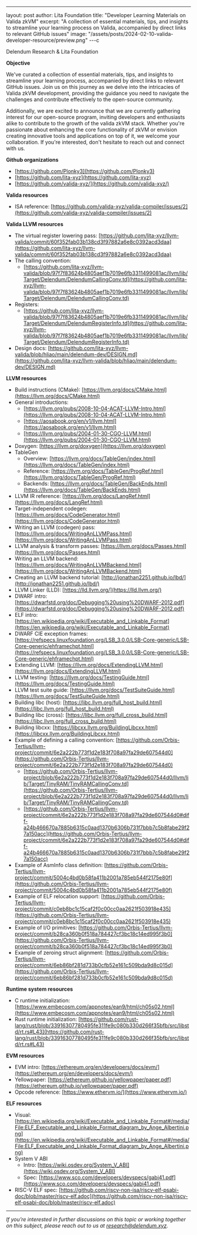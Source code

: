---
layout: post
author: Lita Foundation
title: "Developer Learning Materials on Valida zkVM"
excerpt: "A collection of essential materials, tips, and insights to streamline your learning process on Valida, accompanied by direct links to relevant GitHub issues"
image: "/assets/posts/2024-02-10-valida-developer-resource/preview.png"
---c

Delendum Research & Lita Foundation

**Objective**

We've curated a collection of essential materials, tips, and insights to streamline your learning process, accompanied by direct links to relevant GitHub issues. Join us on this journey as we delve into the intricacies of Valida zkVM development, providing the guidance you need to navigate the challenges and contribute effectively to the open-source community. 

Additionally, we are excited to announce that we are currently gathering interest for our open-source program, inviting developers and enthusiasts alike to contribute to the growth of the valida zkVM stack. Whether you're passionate about enhancing the core functionality of zkVM or envision creating innovative tools and applications on top of it, we welcome your collaboration. If you're interested, don't hesitate to reach out and connect with us. 

**Github organizations**

* [https://github.com/Plonky3](https://github.com/Plonky3)
* [https://github.com/lita-xyz](https://github.com/lita-xyz)
* [https://github.com/valida-xyz/](https://github.com/valida-xyz/) 

**Valida resources**

* ISA reference: [https://github.com/valida-xyz/valida-compiler/issues/2](https://github.com/valida-xyz/valida-compiler/issues/2) 

**Valida LLVM resources**

* The virtual register lowering pass: [https://github.com/lita-xyz/llvm-valida/commit/60f352fab03b138cd3f97882a6e8c0392acd3daa](https://github.com/lita-xyz/llvm-valida/commit/60f352fab03b138cd3f97882a6e8c0392acd3daa) 
* The calling convention: 
    * [https://github.com/lita-xyz/llvm-valida/blob/97f7f83624b4805aef1b7019e6fb3311499081ac/llvm/lib/Target/Delendum/DelendumCallingConv.td](https://github.com/lita-xyz/llvm-valida/blob/97f7f83624b4805aef1b7019e6fb3311499081ac/llvm/lib/Target/Delendum/DelendumCallingConv.td) 
* Registers:
    * [https://github.com/lita-xyz/llvm-valida/blob/97f7f83624b4805aef1b7019e6fb3311499081ac/llvm/lib/Target/Delendum/DelendumRegisterInfo.td](https://github.com/lita-xyz/llvm-valida/blob/97f7f83624b4805aef1b7019e6fb3311499081ac/llvm/lib/Target/Delendum/DelendumRegisterInfo.td) 
* Design docs: [https://github.com/lita-xyz/llvm-valida/blob/hliao/main/delendum-dev/DESIGN.md](https://github.com/lita-xyz/llvm-valida/blob/hliao/main/delendum-dev/DESIGN.md) 

**LLVM resources**

* Build instructions (CMake): [https://llvm.org/docs/CMake.html](https://llvm.org/docs/CMake.html)
* General introductions:
    * [https://llvm.org/pubs/2008-10-04-ACAT-LLVM-Intro.html](https://llvm.org/pubs/2008-10-04-ACAT-LLVM-Intro.html)
    * [https://aosabook.org/en/v1/llvm.html](https://aosabook.org/en/v1/llvm.html)
    * [https://llvm.org/pubs/2004-01-30-CGO-LLVM.html](https://llvm.org/pubs/2004-01-30-CGO-LLVM.html)
* Doxygen: [https://llvm.org/doxygen](https://llvm.org/doxygen) 
* TableGen
    * Overview:  [https://llvm.org/docs/TableGen/index.html](https://llvm.org/docs/TableGen/index.html) 
    * Reference: [https://llvm.org/docs/TableGen/ProgRef.html](https://llvm.org/docs/TableGen/ProgRef.html)
    * Backends: [https://llvm.org/docs/TableGen/BackEnds.html](https://llvm.org/docs/TableGen/BackEnds.html) 
* LLVM IR reference: [https://llvm.org/docs/LangRef.html](https://llvm.org/docs/LangRef.html) 
* Target-independent codegen: [https://llvm.org/docs/CodeGenerator.html](https://llvm.org/docs/CodeGenerator.html) 
* Writing an LLVM (codegen) pass: [https://llvm.org/docs/WritingAnLLVMPass.html](https://llvm.org/docs/WritingAnLLVMPass.html) 
* LLVM analysis & transform passes: [https://llvm.org/docs/Passes.html](https://llvm.org/docs/Passes.html) 
* Writing an LLVM backend: [https://llvm.org/docs/WritingAnLLVMBackend.html](https://llvm.org/docs/WritingAnLLVMBackend.html) 
* Creating an LLVM backend tutorial: [http://jonathan2251.github.io/lbd/](http://jonathan2251.github.io/lbd/) 
* LLVM Linker (LLD): [https://lld.llvm.org/](https://lld.llvm.org/) 
* DWARF intro: [https://dwarfstd.org/doc/Debugging%20using%20DWARF-2012.pdf](https://dwarfstd.org/doc/Debugging%20using%20DWARF-2012.pdf) 
* ELF intro: [https://en.wikipedia.org/wiki/Executable_and_Linkable_Format](https://en.wikipedia.org/wiki/Executable_and_Linkable_Format) 
* DWARF CIE exception frames: [https://refspecs.linuxfoundation.org/LSB_3.0.0/LSB-Core-generic/LSB-Core-generic/ehframechpt.html](https://refspecs.linuxfoundation.org/LSB_3.0.0/LSB-Core-generic/LSB-Core-generic/ehframechpt.html) 
* Extending LLVM: [https://llvm.org/docs/ExtendingLLVM.html](https://llvm.org/docs/ExtendingLLVM.html) 
* LLVM testing: [https://llvm.org/docs/TestingGuide.html](https://llvm.org/docs/TestingGuide.html) 
* LLVM test suite guide: [https://llvm.org/docs/TestSuiteGuide.html](https://llvm.org/docs/TestSuiteGuide.html) 
* Building libc (host): [https://libc.llvm.org/full_host_build.html](https://libc.llvm.org/full_host_build.html) 
* Building libc (cross): [https://libc.llvm.org/full_cross_build.html](https://libc.llvm.org/full_cross_build.html) 
* Building libcxx: [https://libcxx.llvm.org/BuildingLibcxx.html](https://libcxx.llvm.org/BuildingLibcxx.html) 
* Example of defining a calling convention: [https://github.com/Orbis-Tertius/llvm-project/commit/6e2a222b773f1d2e183f708a97fa29de607544d0](https://github.com/Orbis-Tertius/llvm-project/commit/6e2a222b773f1d2e183f708a97fa29de607544d0) 
    * [https://github.com/Orbis-Tertius/llvm-project/blob/6e2a222b773f1d2e183f708a97fa29de607544d0/llvm/lib/Target/TinyRAM/TinyRAMCallingConv.td](https://github.com/Orbis-Tertius/llvm-project/blob/6e2a222b773f1d2e183f708a97fa29de607544d0/llvm/lib/Target/TinyRAM/TinyRAMCallingConv.td) 
    * [https://github.com/Orbis-Tertius/llvm-project/commit/6e2a222b773f1d2e183f708a97fa29de607544d0#diff-a24b466670a7885b6315c0aad1370b6306b731f7bbb7c5b8fabe29f27a150acc](https://github.com/Orbis-Tertius/llvm-project/commit/6e2a222b773f1d2e183f708a97fa29de607544d0#diff-a24b466670a7885b6315c0aad1370b6306b731f7bbb7c5b8fabe29f27a150acc) 
* Example of AsmInfo class definition: [https://github.com/Orbis-Tertius/llvm-project/commit/5004c4bd0b58fa411b2001a785eb544f2175e80f](https://github.com/Orbis-Tertius/llvm-project/commit/5004c4bd0b58fa411b2001a785eb544f2175e80f) 
* Example of ELF relocation support: [https://github.com/Orbis-Tertius/llvm-project/commit/c0eb8bc1c15caf2f0c00cc0aa2621f503918e435](https://github.com/Orbis-Tertius/llvm-project/commit/c0eb8bc1c15caf2f0c00cc0aa2621f503918e435) 
* Example of I/O primitives: [https://github.com/Orbis-Tertius/llvm-project/commit/b28ca360b0f518a784427cf3bc18c14ed995f3b0](https://github.com/Orbis-Tertius/llvm-project/commit/b28ca360b0f518a784427cf3bc18c14ed995f3b0) 
* Example of zeroing struct alignment: [https://github.com/Orbis-Tertius/llvm-project/commit/6eb86bf281d733b0cfb52e161c509bda9d8c015d](https://github.com/Orbis-Tertius/llvm-project/commit/6eb86bf281d733b0cfb52e161c509bda9d8c015d) 

**Runtime system resources**



* C runtime initialization: [https://www.embecosm.com/appnotes/ean9/html/ch05s02.html](https://www.embecosm.com/appnotes/ean9/html/ch05s02.html)
* Rust runtime initialization: [https://github.com/rust-lang/rust/blob/33916307780495fe311fe9c080b330d266f35bfb/src/libstd/rt.rs#L43](https://github.com/rust-lang/rust/blob/33916307780495fe311fe9c080b330d266f35bfb/src/libstd/rt.rs#L43) 

**EVM resources**



* EVM intro: [https://ethereum.org/en/developers/docs/evm/](https://ethereum.org/en/developers/docs/evm/) 
* Yellowpaper: [https://ethereum.github.io/yellowpaper/paper.pdf](https://ethereum.github.io/yellowpaper/paper.pdf) 
* Opcode reference: [https://www.ethervm.io/](https://www.ethervm.io/) 

**ELF resources**



* Visual: [https://en.wikipedia.org/wiki/Executable_and_Linkable_Format#/media/File:ELF_Executable_and_Linkable_Format_diagram_by_Ange_Albertini.png](https://en.wikipedia.org/wiki/Executable_and_Linkable_Format#/media/File:ELF_Executable_and_Linkable_Format_diagram_by_Ange_Albertini.png) 
* System V ABI
    * Intro: [https://wiki.osdev.org/System_V_ABI](https://wiki.osdev.org/System_V_ABI) 
    * Spec: [https://www.sco.com/developers/devspecs/gabi41.pdf](https://www.sco.com/developers/devspecs/gabi41.pdf) 
* RISC-V ELF spec: [https://github.com/riscv-non-isa/riscv-elf-psabi-doc/blob/master/riscv-elf.adoc](https://github.com/riscv-non-isa/riscv-elf-psabi-doc/blob/master/riscv-elf.adoc) 

__________________________________

_If you’re interested in further discussions on this topic or working together on this subject, please reach out to us at research@delendum.xyz._
